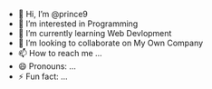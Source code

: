 - 👋 Hi, I’m @prince9
- 👀 I’m interested in Programming
- 🌱 I’m currently learning Web Devlopment
- 💞️ I’m looking to collaborate on My Own Company
- 📫 How to reach me ...
- 😄 Pronouns: ...
- ⚡ Fun fact: ...

<!---
thecoder9709/thecoder9709 is a ✨ special ✨ repository because its `README.md` (this file) appears on your GitHub profile.
You can click the Preview link to take a look at your changes.
--->
